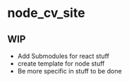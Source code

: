 # node_cv_site
## WIP
- Add Submodules for react stuff
- create template for node stuff
- Be more specific in stuff to be done
